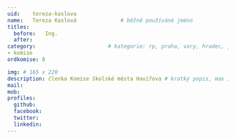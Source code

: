 ```yaml
---
uid:	tereza-kaslova
name:	Tereza Kaslová      		# běžně používáné jméno
titles:
  before:	Ing.
  after:
category:                 		# kategorie: rp, praha, vary, hradec, jmk, senat
- komise
ordkomise: 8

img: # 165 x 220
description: členka Komise školské města Havířova # kratký popis, max 160 znaků
mail:
mob:
profiles:
  github:
  facebook:
  twitter:
  linkedin: 
---
```


